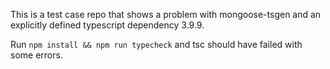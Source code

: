 This is a test case repo that shows a problem with mongoose-tsgen and an explicitly defined typescript dependency 3.9.9.

Run `npm install && npm run typecheck` and tsc should have failed with some errors.